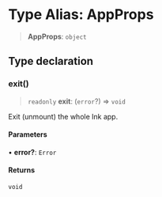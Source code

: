 # Type Alias: AppProps

> **AppProps**: `object`

## Type declaration

### exit()

> `readonly` **exit**: (`error`?) => `void`

Exit (unmount) the whole Ink app.

#### Parameters

• **error?**: `Error`

#### Returns

`void`
